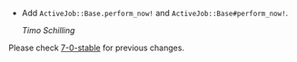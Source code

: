 *   Add `ActiveJob::Base.perform_now!` and `ActiveJob::Base#perform_now!`.

     *Timo Schilling*

Please check [7-0-stable](https://github.com/rails/rails/blob/7-0-stable/activejob/CHANGELOG.md) for previous changes.
